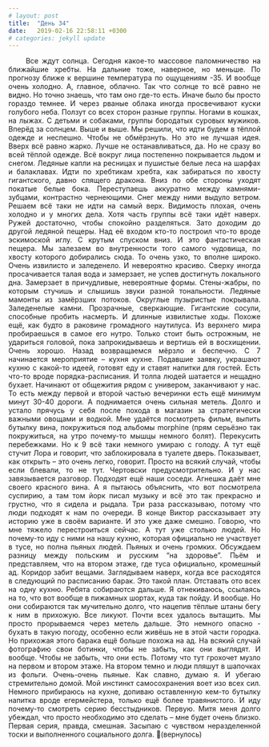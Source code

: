 ```yaml
---
# layout: post
title:  "День 34"
date:   2019-02-16 22:58:11 +0300
# categories: jekyll update
---
```


<div style="text-align: justify">
&nbsp;&nbsp;&nbsp;&nbsp;
Все ждут солнца. Сегодня какое-то массовое паломничество на ближайшие хребты. На дальние тоже, наверное, но меньше. По прогнозу ближе к вершине температура по ощущениям -35. И вообще очень холодно. А, главное, облачно. Так что солнце то всё равно не видно. Но точно знаешь, что там оно где-то есть. Иначе было бы просто гораздо темнее. И через рваные облака иногда просвечивают куски голубого неба. Ползут со всех сторон разные группы. Ногами в кошках, на лыжах. С детьми и собаками, группы бородатых суровых мужиков. Вперёд за солнцем. Выше и выше. Мы решили, что идти будем в тёплой одежде и неспешно. Чтобы не обмёрзнуть. Но это не лучшая идея. Вверх всё равно жарко. Лучше не останавливаться, да. Но не сразу во всей тёплой одежде. Всё вокруг лица постепенно покрывается льдом и снегом. Ледяные капли на ресницах и пушистые белые леса на шарфах и балаклавах. Идти по хребтикам хребта, как забираться по хвосту гигантского, давно спящего дракона. Вниз по обе стороны уходят покатые белые бока. Переступаешь аккуратно между камнями-зубцами, контрастно чернеющими. Снег между ними выдуло ветром. Решаем всё таки не идти на самый верх. Видимость плохая, очень холодно и у многих дела. Хотя часть группы всё таки идёт наверх. Ружей достаточно, чтобы спокойно разделяться. Зато доходим до другой ледяной пещеры. Над её входом кто-то построил что-то вроде эскимоской иглу. С крутым спуском вниз. И это фантастическая пещера. Мы залезаем во внутренности того самого чудовища, по хвосту которого добирались сюда. То очень узко, то вполне широко. Очень извилисто и заледенело. И невероятно красиво. Сверху иногда просачивается талая вода и замерзает, не успев достигнуть локального дна. Замерзает в причудливые, невероятные формы. Стены-жабры, по которым стучишь и слышишь звуки разной тональности. Ледяные мамонты из замёрзших потоков. Округлые пузыристые покрывала. Заледенелые камни. Прозрачные, сверкающие. Гигантские сосули, способные пробить насмерть. И длинные извилистые ходы. Похоже ещё, как будто в раковине громадного наутилуса. Из верхнего мира пробираешься в самое его нутро. Только стоит быть острожным, не удариться головой, пока запрокидываешь и вертишь ей в восхищении. Очень хорошо. Назад возвращаемся мёрзло и беспечно.
С 7 начинается мероприятие – кухня кухне. Подавшие заявку, украшают кухню с какой-то идеей, готовят еду и ставят напитки для гостей. Есть что-то вроде порядка-расписания. И толпа людей шатается и нещадно бухает. Начинают от общежития рядом с универом, заканчивают у нас. То есть между первой и второй частью вечеринки есть ещё минимум минут 30-40 дороги. А поднимается очень сильная метель. Долго и устало прячусь у себя после похода в магазин за стратегически важными овощами и водкой. Мне удаётся посмотреть фильм, выпить бутылку вина, покружиться под альбомы morphine (прям серьёзно так покружиться, на утро почему-то мышцы немного болят). Перекусить перебежками. Но к 9 всё таки немного умираю с голоду. А тут ещё стучит Лора и говорит, что заблокировала в туалете дверь. Показывает, как открыть – это очень легко, говорит. Просто на всякий случай, чтобы если блевали, то не тут. Чертовски предусмотрительно. И у нас завязывается разговор. Подходят ещё наши соседи. Агнешка даёт мне своего красного вина. А я пытаюсь объяснить, что вот посмотрела суспирию, а там том йорк писал музыку и всё это так прекрасно и грустно, что я сидела и рыдала. Три раза рассказываю, потому что люди подходят к нам по очереди. В конце Виктор рассказывает эту историю уже в своём варианте. И это уже даже смешно. Говорю, что мне тяжело перестроиться сейчас. А тут уже столько людей. Но почему-то иду с ними на нашу кухню, которая официально не участвует в тусе, но полна пьяных людей. Пьяных и очень громких. Обсуждаем разницу между польским и русским “на здоровье”. Пьём и представляем, что на втором этаже, где туса официально, кромешный ад. Коридор забит вещами. Заглядываем наверх, когда все расходятся в следующий по расписанию барак. Это такой план. Отставать ото всех на одну кухню. Ребята собираются дальше. Я отнекиваюсь, ссылаясь на то, что вот вообще в пижамных шортах, куда так пойду. И вообще. Но они собираются так мучительно долго, что нацепив тёплые штаны бегу к ним в прихожую. Все ликуют. Почти всех удалось вытащить. Мы просто прорываемся через метель дальше. Это немного опасно - бухать в такую погоду, особенно если живёшь не в этой части городка. Но прихожая этого барака ещё больше похожа на ад. На всякий случай фотографию свои ботинки, чтобы не забыть, как они выглядят. И вообще. Чтобы не забыть, что они есть. Потому что тут грохочет музло на первом и втором этаже. На втором темно и люди пляшут в шапочках из фольги. Очень-очень пьяные. Как славно, думаю я. И убегаю стремительно домой. Мой инстинкт самосохранения воет изо всех сил. Немного прибираюсь на кухне, допиваю оставленную кем-то бутылку напитка вроде егермейстера, только ещё более травянистого. И иду почему-то смотреть серию бесстыдников. Первую. Митя меня долго убеждал, что просто необходимо это сделать – мне будет очень близко. Первая серия, правда, смешная. Засыпаю с чувством неразделенной тоски и выполненного социального долга.
(вернулось)
</div>


<div class="container">
  <div class="image-gallery">
    <div class="column">
      <div class="image-item">
        <img src="{{site.baseurl}}/assets/images/180.png" alt="" />
        <div class="overlay"><span></span></div>
      </div>
    </div>
  </div>
</div>

